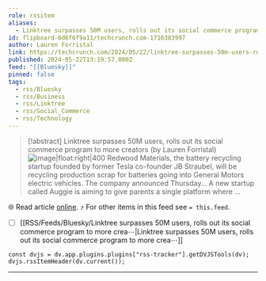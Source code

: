 ```yaml
---
role: rssitem
aliases:
  - Linktree surpasses 50M users, rolls out its social commerce program to more creators
id: flipboard-6d6f6f9a11/techcrunch.com-1716383997
author: Lauren Forristal
link: https://techcrunch.com/2024/05/22/linktree-surpasses-50m-users-rolls-out-beta-social-commerce-program/?eicker.news=
published: 2024-05-22T13:19:57.000Z
feed: "[[Bluesky]]"
pinned: false
tags:
  - rss/Bluesky
  - rss/Business
  - rss/Linktree
  - rss/Social_Commerce
  - rss/Technology
---
```


> [!abstract] Linktree surpasses 50M users, rolls out its social commerce program to more creators (by Lauren Forristal)
> ![image|float:right|400](https://ic-cdn.flipboard.com/techcrunch.com/7e8ca89da50410df713077858a681e2789455675/_xlarge.jpeg) Redwood Materials, the battery recycling startup founded by former Tesla co-founder JB Straubel, will be recycling production scrap for batteries going into General Motors electric vehicles. The company announced Thursday… A new startup called Auggie is aiming to give parents a single platform where …

🌐 Read article [online](https://techcrunch.com/2024/05/22/linktree-surpasses-50m-users-rolls-out-beta-social-commerce-program/?eicker.news=). ⤴ For other items in this feed see `= this.feed`.

- [ ] [[RSS/Feeds/Bluesky/Linktree surpasses 50M users, rolls out its social commerce program to more crea⋯|Linktree surpasses 50M users, rolls out its social commerce program to more crea⋯]]

~~~dataviewjs
const dvjs = dv.app.plugins.plugins["rss-tracker"].getDVJSTools(dv);
dvjs.rssItemHeader(dv.current());
~~~

- - -

